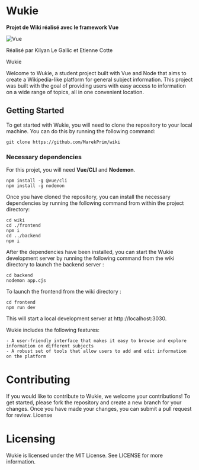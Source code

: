 # Wukie

**Projet de Wiki réalisé avec le framework Vue**

![Vue](https://i.redd.it/q6jwno59mi271.png)

Réalisé par Kilyan Le Gallic et Etienne Cotte

Wukie

Welcome to Wukie, a student project built with Vue and Node that aims to create a Wikipedia-like platform for general subject information. This project was built with the goal of providing users with easy access to information on a wide range of topics, all in one convenient location.

## Getting Started

To get started with Wukie, you will need to clone the repository to your local machine. You can do this by running the following command:
```
git clone https://github.com/MarekPrim/wiki
```

### Necessary dependencies

For this projet, you will need **Vue/CLI** and **Nodemon**.

```
npm install -g @vue/cli
npm install -g nodemon
```

Once you have cloned the repository, you can install the necessary dependencies by running the following command from within the project directory:
```
cd wiki
cd ./frontend
npm i
cd ../backend
npm i
```
After the dependencies have been installed, you can start the Wukie development server by running the following command from the wiki directory to launch the backend server :
```
cd backend
nodemon app.cjs
```
To launch the frontend from the wiki directory :

```
cd frontend
npm run dev
```
This will start a local development server  at http://localhost:3030. 

Wukie includes the following features:

    
    - A user-friendly interface that makes it easy to browse and explore information on different subjects
    - A robust set of tools that allow users to add and edit information on the platform

# Contributing

If you would like to contribute to Wukie, we welcome your contributions! To get started, please fork the repository and create a new branch for your changes. Once you have made your changes, you can submit a pull request for review.
License

# Licensing

Wukie is licensed under the MIT License. See LICENSE for more information.